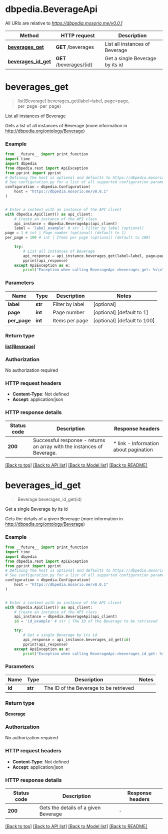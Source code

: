 # dbpedia.BeverageApi

All URIs are relative to *https://dbpedia.mosorio.me/v0.0.1*

Method | HTTP request | Description
------------- | ------------- | -------------
[**beverages_get**](BeverageApi.md#beverages_get) | **GET** /beverages | List all instances of Beverage
[**beverages_id_get**](BeverageApi.md#beverages_id_get) | **GET** /beverages/{id} | Get a single Beverage by its id


# **beverages_get**
> list[Beverage] beverages_get(label=label, page=page, per_page=per_page)

List all instances of Beverage

Gets a list of all instances of Beverage (more information in http://dbpedia.org/ontology/Beverage)

### Example

```python
from __future__ import print_function
import time
import dbpedia
from dbpedia.rest import ApiException
from pprint import pprint
# Defining the host is optional and defaults to https://dbpedia.mosorio.me/v0.0.1
# See configuration.py for a list of all supported configuration parameters.
configuration = dbpedia.Configuration(
    host = "https://dbpedia.mosorio.me/v0.0.1"
)


# Enter a context with an instance of the API client
with dbpedia.ApiClient() as api_client:
    # Create an instance of the API class
    api_instance = dbpedia.BeverageApi(api_client)
    label = 'label_example' # str | Filter by label (optional)
page = 1 # int | Page number (optional) (default to 1)
per_page = 100 # int | Items per page (optional) (default to 100)

    try:
        # List all instances of Beverage
        api_response = api_instance.beverages_get(label=label, page=page, per_page=per_page)
        pprint(api_response)
    except ApiException as e:
        print("Exception when calling BeverageApi->beverages_get: %s\n" % e)
```

### Parameters

Name | Type | Description  | Notes
------------- | ------------- | ------------- | -------------
 **label** | **str**| Filter by label | [optional] 
 **page** | **int**| Page number | [optional] [default to 1]
 **per_page** | **int**| Items per page | [optional] [default to 100]

### Return type

[**list[Beverage]**](Beverage.md)

### Authorization

No authorization required

### HTTP request headers

 - **Content-Type**: Not defined
 - **Accept**: application/json

### HTTP response details
| Status code | Description | Response headers |
|-------------|-------------|------------------|
**200** | Successful response - returns an array with the instances of Beverage. |  * link - Information about pagination <br>  |

[[Back to top]](#) [[Back to API list]](../README.md#documentation-for-api-endpoints) [[Back to Model list]](../README.md#documentation-for-models) [[Back to README]](../README.md)

# **beverages_id_get**
> Beverage beverages_id_get(id)

Get a single Beverage by its id

Gets the details of a given Beverage (more information in http://dbpedia.org/ontology/Beverage)

### Example

```python
from __future__ import print_function
import time
import dbpedia
from dbpedia.rest import ApiException
from pprint import pprint
# Defining the host is optional and defaults to https://dbpedia.mosorio.me/v0.0.1
# See configuration.py for a list of all supported configuration parameters.
configuration = dbpedia.Configuration(
    host = "https://dbpedia.mosorio.me/v0.0.1"
)


# Enter a context with an instance of the API client
with dbpedia.ApiClient() as api_client:
    # Create an instance of the API class
    api_instance = dbpedia.BeverageApi(api_client)
    id = 'id_example' # str | The ID of the Beverage to be retrieved

    try:
        # Get a single Beverage by its id
        api_response = api_instance.beverages_id_get(id)
        pprint(api_response)
    except ApiException as e:
        print("Exception when calling BeverageApi->beverages_id_get: %s\n" % e)
```

### Parameters

Name | Type | Description  | Notes
------------- | ------------- | ------------- | -------------
 **id** | **str**| The ID of the Beverage to be retrieved | 

### Return type

[**Beverage**](Beverage.md)

### Authorization

No authorization required

### HTTP request headers

 - **Content-Type**: Not defined
 - **Accept**: application/json

### HTTP response details
| Status code | Description | Response headers |
|-------------|-------------|------------------|
**200** | Gets the details of a given Beverage |  -  |

[[Back to top]](#) [[Back to API list]](../README.md#documentation-for-api-endpoints) [[Back to Model list]](../README.md#documentation-for-models) [[Back to README]](../README.md)

